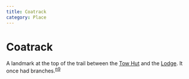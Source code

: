 ```yaml
---
title: Coatrack
category: Place
---
```

# Coatrack

A landmark at the top of the trail between the [Tow Hut](Tow-Hut) and the [Lodge](Lodge). It once had branches.<sup>[n9][]</sup>


[n9]: Names-2009
